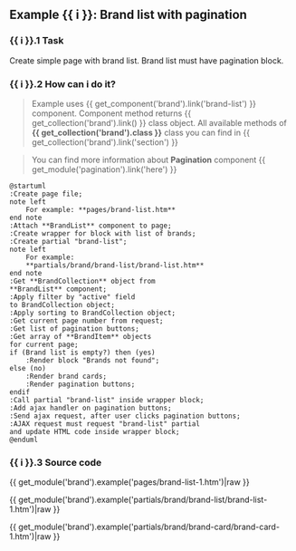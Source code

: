 ## Example {{ i }}: Brand list with pagination

### {{ i }}.1 Task

Create simple page with brand list.
Brand list must have pagination block.

### {{ i }}.2 How can i do it?

> Example uses {{ get_component('brand').link('brand-list') }} component.
Component method returns {{ get_collection('brand').link() }} class object.
All available methods of **{{ get_collection('brand').class }}** class you can find in {{ get_collection('brand').link('section') }}

> You can find more information about **Pagination** component {{ get_module('pagination').link('here') }}

```plantuml
@startuml
:Create page file;
note left
    For example: **pages/brand-list.htm**
end note
:Attach **BrandList** component to page;
:Create wrapper for block with list of brands;
:Create partial "brand-list";
note left
    For example:
    **partials/brand/brand-list/brand-list.htm**
end note
:Get **BrandCollection** object from
**BrandList** component;
:Apply filter by "active" field
to BrandCollection object;
:Apply sorting to BrandCollection object;
:Get current page number from request;
:Get list of pagination buttons;
:Get array of **BrandItem** objects
for current page;
if (Brand list is empty?) then (yes)
    :Render block "Brands not found";
else (no)
    :Render brand cards;
    :Render pagination buttons;
endif
:Call partial "brand-list" inside wrapper block;
:Add ajax handler on pagination buttons;
:Send ajax request, after user clicks pagination buttons;
:AJAX request must request "brand-list" partial
and update HTML code inside wrapper block;
@enduml
```

### {{ i }}.3 Source code

{{ get_module('brand').example('pages/brand-list-1.htm')|raw }}

{{ get_module('brand').example('partials/brand/brand-list/brand-list-1.htm')|raw }}

{{ get_module('brand').example('partials/brand/brand-card/brand-card-1.htm')|raw }}